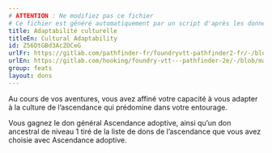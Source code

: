 ```yaml
---
# ATTENTION : Ne modifiez pas ce fichier
# Ce fichier est généré automatiquement par un script d'après les données du module Foundry VTT officiel et de sa traduction
title: Adaptabilité culturelle
titleEn: Cultural Adaptability
id: Z56DtGBd3AcZOCeG
urlFr: https://gitlab.com/pathfinder-fr/foundryvtt-pathfinder2-fr/-/blob/master/data/feats/Z56DtGBd3AcZOCeG.htm
urlEn: https://gitlab.com/hooking/foundry-vtt---pathfinder-2e/-/blob/master/packs/data/feats.db/cultural-adaptability.json
group: feats
layout: dons
---
```

Au cours de vos aventures, vous avez affiné votre capacité à vous adapter à la culture de l’ascendance qui prédomine dans votre entourage.

Vous gagnez le don général Ascendance adoptive, ainsi qu’un don ancestral de niveau 1 tiré de la liste de dons de l’ascendance que vous avez choisie avec Ascendance adoptive.


